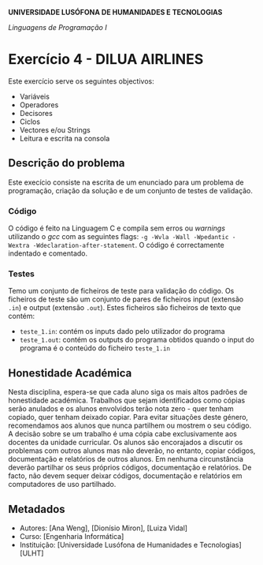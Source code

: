 **UNIVERSIDADE LUSÓFONA DE HUMANIDADES E TECNOLOGIAS**

*Linguagens de Programação I*

# Exercício 4 - DILUA AIRLINES

Este exercício serve os seguintes objectivos:
* Variáveis
* Operadores
* Decisores
* Ciclos
* Vectores e/ou Strings
* Leitura e escrita na consola

## Descrição do problema

Este execício consiste na escrita de um enunciado para um problema de programação, criação da solução e de um conjunto de testes de validação.

### Código
O código é feito na Linguagem C e compila sem erros ou *warnings* utilizando o *gcc* com as seguintes flags:
`-g -Wvla -Wall -Wpedantic -Wextra -Wdeclaration-after-statement`.
O código é correctamente indentado e comentado.

### Testes
Temo um conjunto de ficheiros de teste para validação do código. Os ficheiros de teste são um conjunto de pares de ficheiros input (extensão `.in`) e output (extensão `.out`).
Estes ficheiros são ficheiros de texto que contém:
- `teste_1.in`: contém os inputs dado pelo utilizador do programa
- `teste_1.out`: contém os outputs do programa obtidos quando o input do programa é o conteúdo do ficheiro `teste_1.in`

## Honestidade Académica

Nesta disciplina, espera-se que cada aluno siga os mais altos padrões de honestidade académica. Trabalhos que sejam identificados como cópias serão anulados e os alunos envolvidos terão nota zero - quer tenham copiado, quer tenham deixado copiar.
Para evitar situações deste género, recomendamos aos alunos que nunca partilhem ou mostrem o seu código.
A decisão sobre se um trabalho é uma cópia cabe exclusivamente aos docentes da unidade curricular.
Os alunos são encorajados a discutir os problemas com outros alunos mas não deverão, no entanto, copiar códigos, documentação e relatórios de outros alunos. Em nenhuma circunstância deverão partilhar os seus próprios códigos, documentação e relatórios. De facto, não devem sequer deixar códigos, documentação e relatórios em computadores de uso partilhado.

## Metadados

* Autores: [Ana Weng], [Dionísio Miron], [Luiza Vidal]
* Curso: [Engenharia Informática]
* Instituição: [Universidade Lusófona de Humanidades e Tecnologias][ULHT]
